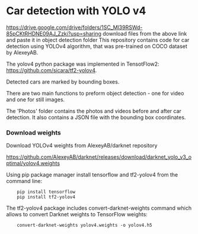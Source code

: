 # Car detection with YOLO v4
https://drive.google.com/drive/folders/1SC_Ml39RSWd-85pCKtRHDNE09AJ_Zzki?usp=sharing
download files from the above link and paste it in object detection folder
This repository contains code for car detection using YOLOv4 algorithm, that was pre-trained on COCO dataset by AlexeyAB.

The yolov4 python package was implemented in TensotFlow2: https://github.com/sicara/tf2-yolov4.

Detected cars are marked by bounding boxes.

There are two main functions to preform object detection - one for video and one for still images.

The 'Photos' folder contains the photos and videos before and after car detection. It also contains a JSON file with the bounding box coordinates.




### Download weights

Download YOLOv4 weights from AlexeyAB/darknet repository 


https://github.com/AlexeyAB/darknet/releases/download/darknet_yolo_v3_optimal/yolov4.weights

Using pip package manager install tensorflow and tf2-yolov4 from the command line:

        pip install tensorflow
        pip install tf2-yolov4

The tf2-yolov4 package includes convert-darknet-weights command which allows to convert Darknet weights to TensorFlow weights:

        convert-darknet-weights yolov4.weights -o yolov4.h5
